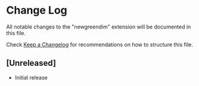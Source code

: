 # Change Log

All notable changes to the "newgreendim" extension will be documented in this file.

Check [Keep a Changelog](http://keepachangelog.com/) for recommendations on how to structure this file.

## [Unreleased]

- Initial release
